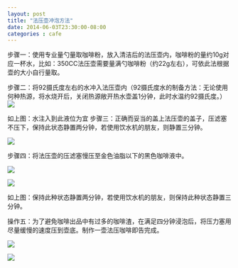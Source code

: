 ```yaml
---
layout: post
title: "法压壶冲泡方法"
date: 2014-06-03T23:30:00-08:00
categories : cafe
---
```

步骤一：使用专业量勺量取咖啡粉，放入清洁后的法压壶内，咖啡粉的量约10g对应一杯水，比如：350CC法压壶需要量满勺咖啡粉（约22g左右），可依此法根据壶的大小自行量取。

步骤二：将92摄氏度左右的水冲入法压壶内（92摄氏度水的制备方法：无论使用何种热源，将水烧开后，关闭热源敞开热水壶盖1分钟，此时水温约92摄氏度。）
![](</images/2014/coffee-faya-4.jpg>)

如上图：水注入到此液位为宜    步骤三：正确而妥当的盖上法压壶的盖子，压滤塞不压下，保持此状态静置两分钟，若使用饮水机的朋友，则静置三分钟。

![](</images/2014/coffee-faya-5.jpg>)

步骤四：将法压壶的压滤塞慢压至金色油脂以下的黑色咖啡液中。

![](</images/2014/coffee-faya-6.jpg>)

![](</images/2014/coffee-faya-7.jpg>)

如上图：保持此种状态静置两分钟，若使用饮水机的朋友，则保持此种状态静置三分钟。

操作五：为了避免咖啡出品中有过多的咖啡渣，在满足四分钟浸泡后，将压力塞用尽量缓慢的速度压到壶底。制作一壶法压咖啡即告完成。

![](</images/2014/coffee-faya-8.jpg>)

![](</images/2014/coffee-faya-9.jpg>)
